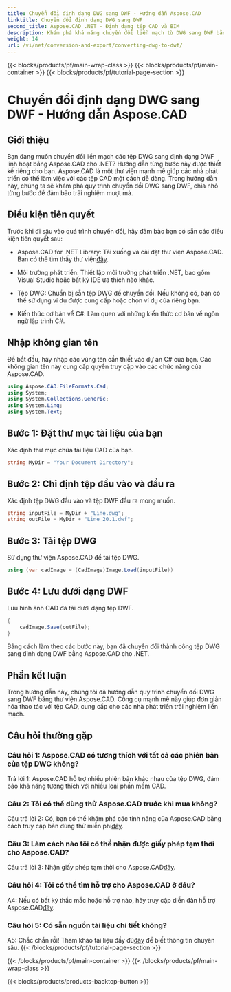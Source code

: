 ```yaml
---
title: Chuyển đổi định dạng DWG sang DWF - Hướng dẫn Aspose.CAD
linktitle: Chuyển đổi định dạng DWG sang DWF
second_title: Aspose.CAD .NET - Định dạng tệp CAD và BIM
description: Khám phá khả năng chuyển đổi liền mạch từ DWG sang DWF bằng Aspose.CAD cho .NET. Hãy làm theo hướng dẫn từng bước của chúng tôi để có trải nghiệm không rắc rối.
weight: 14
url: /vi/net/conversion-and-export/converting-dwg-to-dwf/
---
```


{{< blocks/products/pf/main-wrap-class >}}
{{< blocks/products/pf/main-container >}}
{{< blocks/products/pf/tutorial-page-section >}}

# Chuyển đổi định dạng DWG sang DWF - Hướng dẫn Aspose.CAD

## Giới thiệu

Bạn đang muốn chuyển đổi liền mạch các tệp DWG sang định dạng DWF linh hoạt bằng Aspose.CAD cho .NET? Hướng dẫn từng bước này được thiết kế riêng cho bạn. Aspose.CAD là một thư viện mạnh mẽ giúp các nhà phát triển có thể làm việc với các tệp CAD một cách dễ dàng. Trong hướng dẫn này, chúng ta sẽ khám phá quy trình chuyển đổi DWG sang DWF, chia nhỏ từng bước để đảm bảo trải nghiệm mượt mà.

## Điều kiện tiên quyết

Trước khi đi sâu vào quá trình chuyển đổi, hãy đảm bảo bạn có sẵn các điều kiện tiên quyết sau:

-  Aspose.CAD for .NET Library: Tải xuống và cài đặt thư viện Aspose.CAD. Bạn có thể tìm thấy thư viện[đây](https://releases.aspose.com/cad/net/).

- Môi trường phát triển: Thiết lập môi trường phát triển .NET, bao gồm Visual Studio hoặc bất kỳ IDE ưa thích nào khác.

- Tệp DWG: Chuẩn bị sẵn tệp DWG để chuyển đổi. Nếu không có, bạn có thể sử dụng ví dụ được cung cấp hoặc chọn ví dụ của riêng bạn.

- Kiến thức cơ bản về C#: Làm quen với những kiến thức cơ bản về ngôn ngữ lập trình C#.

## Nhập không gian tên

Để bắt đầu, hãy nhập các vùng tên cần thiết vào dự án C# của bạn. Các không gian tên này cung cấp quyền truy cập vào các chức năng của Aspose.CAD.

```csharp
using Aspose.CAD.FileFormats.Cad;
using System;
using System.Collections.Generic;
using System.Linq;
using System.Text;
```

## Bước 1: Đặt thư mục tài liệu của bạn

Xác định thư mục chứa tài liệu CAD của bạn.

```csharp
string MyDir = "Your Document Directory";
```

## Bước 2: Chỉ định tệp đầu vào và đầu ra

Xác định tệp DWG đầu vào và tệp DWF đầu ra mong muốn.

```csharp
string inputFile = MyDir + "Line.dwg";
string outFile = MyDir + "Line_20.1.dwf";
```

## Bước 3: Tải tệp DWG

Sử dụng thư viện Aspose.CAD để tải tệp DWG.

```csharp
using (var cadImage = (CadImage)Image.Load(inputFile))
```

## Bước 4: Lưu dưới dạng DWF

Lưu hình ảnh CAD đã tải dưới dạng tệp DWF.

```csharp
{
    cadImage.Save(outFile);
}
```

Bằng cách làm theo các bước này, bạn đã chuyển đổi thành công tệp DWG sang định dạng DWF bằng Aspose.CAD cho .NET.

## Phần kết luận

Trong hướng dẫn này, chúng tôi đã hướng dẫn quy trình chuyển đổi DWG sang DWF bằng thư viện Aspose.CAD. Công cụ mạnh mẽ này giúp đơn giản hóa thao tác với tệp CAD, cung cấp cho các nhà phát triển trải nghiệm liền mạch.

## Câu hỏi thường gặp

### Câu hỏi 1: Aspose.CAD có tương thích với tất cả các phiên bản của tệp DWG không?

Trả lời 1: Aspose.CAD hỗ trợ nhiều phiên bản khác nhau của tệp DWG, đảm bảo khả năng tương thích với nhiều loại phần mềm CAD.

### Câu 2: Tôi có thể dùng thử Aspose.CAD trước khi mua không?

 Câu trả lời 2: Có, bạn có thể khám phá các tính năng của Aspose.CAD bằng cách truy cập bản dùng thử miễn phí[đây](https://releases.aspose.com/).

### Câu 3: Làm cách nào tôi có thể nhận được giấy phép tạm thời cho Aspose.CAD?

 Câu trả lời 3: Nhận giấy phép tạm thời cho Aspose.CAD[đây](https://purchase.aspose.com/temporary-license/).

### Câu hỏi 4: Tôi có thể tìm hỗ trợ cho Aspose.CAD ở đâu?

A4: Nếu có bất kỳ thắc mắc hoặc hỗ trợ nào, hãy truy cập diễn đàn hỗ trợ Aspose.CAD[đây](https://forum.aspose.com/c/cad/19).

### Câu hỏi 5: Có sẵn nguồn tài liệu chi tiết không?

 A5: Chắc chắn rồi! Tham khảo tài liệu đầy đủ[đây](https://reference.aspose.com/cad/net/) để biết thông tin chuyên sâu.
{{< /blocks/products/pf/tutorial-page-section >}}

{{< /blocks/products/pf/main-container >}}
{{< /blocks/products/pf/main-wrap-class >}}

{{< blocks/products/products-backtop-button >}}
